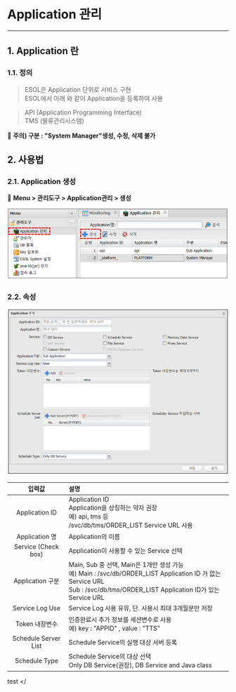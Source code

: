 # Application 관리

---

## 1. Application 란
### 1.1. 정의

>ESOL은 Application 단위로 서비스 구현  
>ESOL에서 아래 와 같이 Application을 등록하여 사용 


>API (Application Programming Interface)  
>TMS (물류관리시스템)

📍 __주의) 구분 : "System Manager"생성, 수정, 삭제 불가__

## 2. 사용법
### 2.1. Application 생성
	
🎈 __Menu > 관리도구 > Application관리 > 생성__

<img src = "./images/01-management-application-02.PNG" width = "600px"> </img>

### 2.2. 속성

<img src = "./images/01-management-application-03.PNG" width = "650px"> </img>  

| 입력값 | 설명 |
|:--:|:--|
| Application ID | Application ID </br> Application을 상징하는 약자 권장<br/>예) api, tms 등 </br> /svc/db/tms/ORDER_LIST Service URL 사용 |
| Application 명 | Application의 이름 |
| Service (Check box) | Application이 사용할 수 있는 Service 선택 |
| Application 구분 | Main, Sub 중 선택, Main은 1개만 생성 가능<br/>예) Main : /svc/db/ORDER_LIST Application ID 가 없는 Service URL<br/>Sub : /svc/db/tms/ORDER_LIST Application ID가 있는 Service URL |
| Service Log Use | Service Log 사용 유뮤, 단. 사용시 최대 3개월분만 저장 |
| Token 내장변수 | 인증완료시 추가 정보를 세션변수로 사용<br/>예) key : "APPID" , value : "TTS" |
| Schedule Server List | Schedule Service의 실행 대상 서버 등록 |
| Schedule Type | Schedule Service의 대상 선택<br/>Only DB Service(권장), DB Service and Java class|



<span style="color=red"> test </
